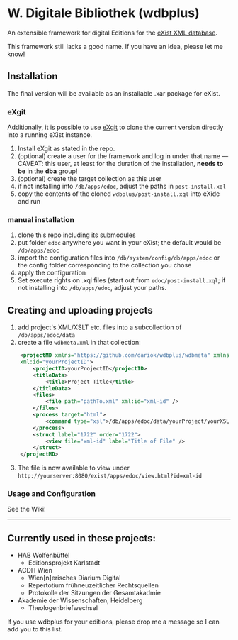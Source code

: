 # W. Digitale Bibliothek (wdbplus)

An extensible framework for digital Editions for the [eXist XML database](https://github.com/eXist-db).

This framework still lacks a good name. If you have an idea, please let me know!

## Installation
The final version will be available as an installable .xar package for eXist.

### eXgit
Additionally, it is possible to use [eXgit](https://github.com/dariok/exgit) to clone the current version directly into a running eXist instance.

1. Install eXgit as stated in the repo.
1. (optional) create a user for the framework and log in under that name –– CAVEAT: this user, at least for the duration of the installation, **needs to be** in the **dba** group!
1. (optional) create the target collection as this user
1. if not installing into `/db/apps/edoc`, adjust the paths in `post-install.xql`
1. copy the contents of the cloned `wdbplus/post-install.xql` into eXide and run

### manual installation
1. clone this repo including its submodules
1. put folder `edoc` anywhere you want in your eXist; the default would be `/db/apps/edoc`
1. import the configuration files into `/db/system/config/db/apps/edoc` or the config folder corresponding to the collection you chose
1. apply the configuration
1. Set execute rights on .xql files (start out from `edoc/post-install.xql`; if not installing into `/db/apps/edoc`, adjust your paths.

## Creating and uploading projects
1) add project's XML/XSLT etc. files into a subcollection of `/db/apps/edoc/data`
2) create a file `wdbmeta.xml` in that collection:
```XML
    <projectMD xmlns="https://github.com/dariok/wdbplus/wdbmeta" xmlns:xsi="http://www.w3.org/2001/XMLSchema-instance" xsi:schemaLocation="https://github.com/dariok/wdbplus/wdbmeta https://raw.githubusercontent.com/dariok/wdbmeta/master/wdbmeta.xsd"
    xml:id="yourProjectID">
        <projectID>yourProjectID</projectID>
        <titleData>
            <title>Project Title</title>
        </titleData>
        <files>
            <file path="pathTo.xml" xml:id="xml-id" />
        </files>
        <process target="html">
            <command type="xsl">/db/apps/edoc/data/yourProject/yourXSL.xsl</command>
        </process>
        <struct label="1722" order="1722">
            <view file="xml-id" label="Title of File" />
        </struct>
    </projectMD>
```
3) The file is now available to view under `http://yourserver:8080/exist/apps/edoc/view.html?id=xml-id`

### Usage and Configuration
See the Wiki!

----

## Currently used in these projects:

* HAB Wolfenbüttel
  * Editionsprojekt Karlstadt
* ACDH Wien
  * Wien[n]erisches Diarium Digital
  * Repertotium frühneuzeitlicher Rechtsquellen
  * Protokolle der Sitzungen der Gesamtakadmie
* Akademie der Wissenschaften, Heidelberg
    * Theologenbriefwechsel

If you use wdbplus for your editions, please drop me a message so I can add you to this list.

